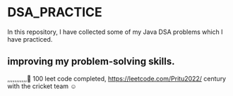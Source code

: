 # DSA_PRACTICE

In this repository, I have collected some of my Java DSA problems which I have practiced.


## improving my problem-solving skills.
,,,,,,,,,,,🙂
100 leet code completed, https://leetcode.com/Pritu2022/
century with the cricket team ☺

